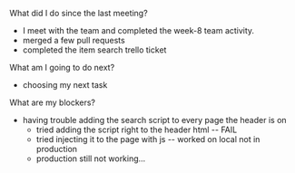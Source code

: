 What did I do since the last meeting?
- I meet with the team and completed the week-8 team activity.
- merged a few pull requests
- completed the item search trello ticket

What am I going to do next?
- choosing my next task

What are my blockers?
- having trouble adding the search script to every page the header is on
    - tried adding the script right to the header html -- FAIL
    - tried injecting it to the page with js -- worked on local not in
      production
    - production still not working...

